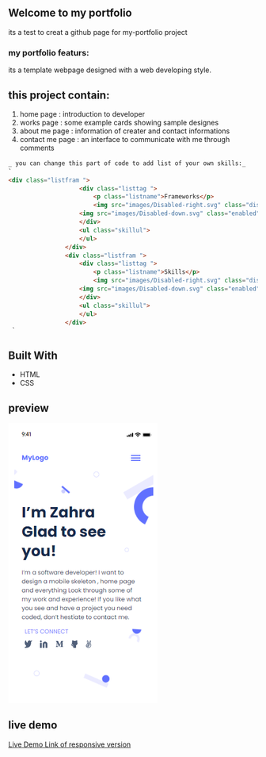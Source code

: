 ## Welcome to my portfolio

its a test to creat a github page for my-portfolio project

### my portfolio featurs:
its a template webpage designed with a web developing style.
## this project contain:
1. home page : introduction to developer
2. works page : some example cards showing sample designes
3. about me page : information of creater and contact informations
4. contact me page : an interface to communicate with me through comments

```markdown
_ you can change this part of code to add list of your own skills:_
`
<div class="listfram ">
                    <div class="listtag ">
                        <p class="listname">Frameworks</p>
                        <img src="images/Disabled-right.svg" class="disabled" alt="button">
                    <img src="images/Disabled-down.svg" class="enabled" alt="button">
                    </div>
                    <ul class="skillul">
                    </ul>
                </div>
                <div class="listfram ">
                    <div class="listtag ">
                        <p class="listname">Skills</p>
                        <img src="images/Disabled-right.svg" class="disabled" alt="button">
                    <img src="images/Disabled-down.svg" class="enabled" alt="button">
                    </div>
                    <ul class="skillul">
                    </ul>
                </div>
 `

```
## Built With
- HTML
- CSS

## preview 
![screenshot](https://github.com/ZahraArshia/my-portfolio/blob/mobile-version/images/screenshot.png)

## live demo
[Live Demo Link of responsive version ](https://raw.githack.com/ZahraArshia/my-portfolio/responsive-version/zahra-portfolio.html)

